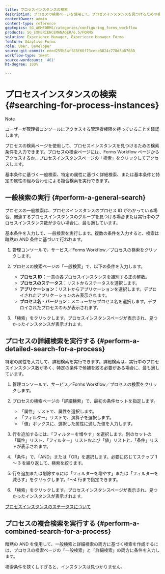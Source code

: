 ```yaml
---
title: プロセスインスタンスの検索
description: プロセスの検索ページを使用して、プロセスインスタンスを見つけるための検索条件を入力できます。
contentOwner: admin
content-type: reference
geptopics: SG_AEMFORMS/categories/configuring_forms_workflow
products: SG_EXPERIENCEMANAGER/6.5/FORMS
solution: Experience Manager, Experience Manager Forms
feature: Adaptive Forms
role: User, Developer
source-git-commit: eded255b54ff83f60f73cece8824c778d3a87680
workflow-type: tm+mt
source-wordcount: '461'
ht-degree: 100%

---
```


# プロセスインスタンスの検索{#searching-for-process-instances}

>[!NOTE]
> 
> ユーザーが管理者コンソールにアクセスする管理者権限を持っていることを確認します。

プロセスの検索ページを使用して、プロセスインスタンスを見つけるための検索条件を入力できます。プロセスの検索ページには、Forms Workflow ページからアクセスするか、プロセスインスタンスページの「検索」をクリックしてアクセスします。

基本条件に基づく一般検索、特定の属性に基づく詳細検索、または基本条件と特定の属性の組み合わせによる複合検索を実行できます。

## 一般検索の実行 {#perform-a-general-search}

プロセスの一般検索は、プロセスインスタンスのプロセス ID がわかっている場合、関連するプロセスインスタンスのグループを見つける場合または実行中のプロセスインスタンス数が少ない場合に、最も適しています。

基本条件を入力して、一般検索を実行します。複数の条件を入力すると、検索は暗黙の AND 条件に基づいて行われます。

1. 管理コンソールで、サービス／Forms Workflow／プロセスの検索をクリックします。
1. プロセスの検索ページの「一般検索」で、以下の条件を入力します。

   * **プロセス ID：**&#x200B;一意の各プロセスインスタンスを識別する正の整数。
   * **プロセスのステータス：**&#x200B;リストからステータスを選択します。
   * **アプリケーション：**&#x200B;リストからアプリケーションを選択します。デプロイされたアプリケーションのみ表示されます。
   * **プロセス名 - バージョン：**&#x200B;メニューからプロセス名を選択します。デプロイされたプロセスのみが表示されます。

1. 「検索」をクリックします。プロセスインスタンスページが表示され、見つかったインスタンスが表示されます。

## プロセスの詳細検索を実行する {#perform-a-detailed-search-for-a-process}

特定の属性を入力して、詳細検索を実行できます。詳細検索は、実行中のプロセスインスタンス数が多く、特定の条件で候補を絞る必要がある場合に、最も適しています。

1. 管理コンソールで、サービス／Forms Workflow／プロセスの検索をクリックします。
1. プロセスの検索ページの「詳細検索」で、最初の条件セットを指定します。

   * 「属性」リストで、属性を選択します。
   * 「フィルター」リストで、演算子を選択します。
   * 「値」ボックスに、選択した属性に適した値を入力します。

1. 行を追加するには、「フィルターを増やす」を選択します。別のセットの「属性」リスト、「フィルター」リストおよび「値」リストと、「条件」リストが表示されます。
1. 「条件」で、「AND」または「OR」を選択します。必要に応じてステップ 1 ～ 3 を繰り返して、検索を絞ります。
1. 行を追加または削除するには「フィルターを増やす」または「フィルターを減らす」をクリックします。1～4 行まで指定できます。
1. 「検索」をクリックします。プロセスインスタンスページが表示され、見つかったインスタンスが表示されます。

[プロセスインスタンスのステータスについて](/help/forms/using/admin-help/processes.md#about-process-instance-statuses)

## プロセスの複合検索を実行する {#perform-a-combined-search-for-a-process}

暗黙の AND を使用して、一般検索と詳細検索の両方に基づく検索を作成するには、プロセスの検索ページの「一般検索」と「詳細検索」の両方に条件を入力します。

検索条件を狭くしすぎると、インスタンスは見つかりません。
